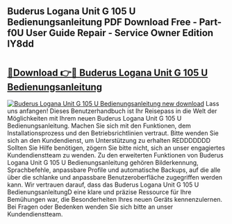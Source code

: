 ## Buderus Logana Unit G 105 U Bedienungsanleitung PDF Download Free - Part-f0U User Guide Repair - Service Owner Edition lY8dd

# <h2><a href="http://df08kww.blite.top/?on=Buderus+Logana+Unit+G+105+U+Bedienungsanleitung">🔗Download 👉🔴 Buderus Logana Unit G 105 U Bedienungsanleitung</a></h2>

[![Buderus Logana Unit G 105 U Bedienungsanleitung new download](https://i.imgur.com/lujVjoI.png)](http://df08kww.blite.top/?on=Buderus+Logana+Unit+G+105+U+Bedienungsanleitung)
Lass uns anfangen! Dieses Benutzerhandbuch ist Ihr Reisepass in die Welt der Möglichkeiten mit Ihrem neuen Buderus Logana Unit G 105 U Bedienungsanleitung. Machen Sie sich mit den Funktionen, dem Installationsprozess und den Betriebsrichtlinien vertraut. Bitte wenden Sie sich an den Kundendienst, um Unterstützung zu erhalten REDDDDDDD Sollten Sie Hilfe benötigen, zögern Sie bitte nicht, sich an unser engagiertes Kundendienstteam zu wenden. Zu den erweiterten Funktionen von Buderus Logana Unit G 105 U Bedienungsanleitung gehören Bilderkennung, Sprachbefehle, anpassbare Profile und automatische Backups, auf die alle über die schlanke und anpassbare Benutzeroberfläche zugegriffen werden kann. Wir vertrauen darauf, dass das Buderus Logana Unit G 105 U BedienungsanleitungD eine klare und präzise Ressource für Ihre Bemühungen war, die Besonderheiten Ihres neuen Geräts kennenzulernen. Bei Fragen oder Bedenken wenden Sie sich bitte an unser Kundendienstteam.
